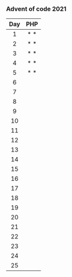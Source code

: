 ### Advent of code 2021

| Day | PHP |
|:---:|:---:|
|  1  | * * |
|  2  | * * |
|  3  | * * |
|  4  | * * |
|  5  | * * |
|  6  |     |
|  7  |     |
|  8  |     |
|  9  |     |
| 10  |     |
| 11  |     |
| 12  |     |
| 13  |     |
| 14  |     |
| 15  |     |
| 16  |     |
| 17  |     |
| 18  |     |
| 19  |     |
| 20  |     |
| 21  |     |
| 22  |     |
| 23  |     |
| 24  |     |
| 25  |     |